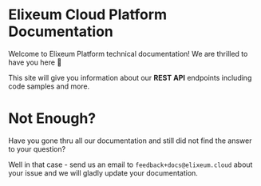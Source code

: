 # Elixeum Cloud Platform Documentation

Welcome to Elixeum Platform technical documentation! We are thrilled to have you here :wave:

This site will give you information about our **REST API** endpoints including code samples and more.

# Not Enough?

Have you gone thru all our documentation and still did not find the answer to your question?

Well in that case - send us an email to `feedback+docs@elixeum.cloud` about your issue and we will gladly update your documentation.
